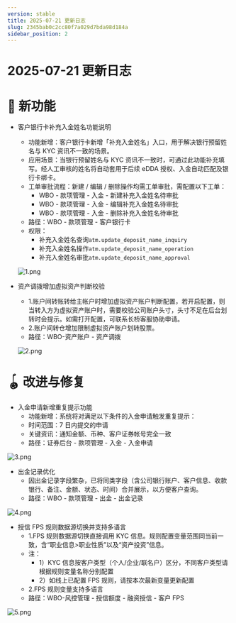 ```yaml
---
version: stable
title: 2025-07-21 更新日志
slug: 2345bab0c2cc80f7a029d7bda98d184a
sidebar_position: 2
---
```



# 2025-07-21 更新日志


# 🎉 新功能

- 客户银行卡补充入金姓名功能说明
    - 功能新增：客户银行卡新增「补充入金姓名」入口，用于解决银行预留姓名与 KYC 资讯不一致的场景。
    - 应用场景：当银行预留姓名与 KYC 资讯不一致时，可通过此功能补充填写。经人工审核的姓名将自动套用于后续 eDDA 授权、入金自动匹配及银行卡绑卡。
    - 工单审批流程：新建 / 编辑 / 删除操作均需工单审批，需配置以下工单：
        - WBO - 款项管理 - 入金 - 新建补充入金姓名待审批
        - WBO - 款项管理 - 入金 - 编辑补充入金姓名待审批
        - WBO - 款项管理 - 入金 - 删除补充入金姓名待审批
    - 路径：WBO - 款项管理 - 客户银行卡
    - 权限：
        - 补充入金姓名查询`atm.update_deposit_name_inquiry`
        - 补充入金姓名操作`atm.update_deposit_name_operation`
        - 补充入金姓名审批`atm.update_deposit_name_approval`

    ![1.png](/assets/532a367e95fb9f13935802be4802a69c.png)

- 资产调拨增加虚拟资产判断校验
    - 1.账户间转账转给主帐户时增加虚拟资产账户判断配置，若开启配置，则当转入方为虚拟资产账户时，需要校验公司账户头寸，头寸不足在后台划转时会提示。如需打开配置，可联系长桥客服协助申请。
    - 2.账户间转仓增加限制虚拟资产账户划转股票。
    - 路径：WBO-资产账户 - 资产调拨

    ![2.png](/assets/6dc635e7e8ce0583cccbd8679097c980.png)


# 🪀 改进与修复

- 入金申请新增重复提示功能
    - 功能新增：系统将对满足以下条件的入金申请触发重复提示：
    - 时间范围：7 日内提交的申请
    - 关键资讯：通知金额、币种、客户证券帐号完全一致
    - 路径：证券后台 - 款项管理 - 入金 - 入金申请

![3.png](/assets/64886661a5c5fc7c8714e4384d046cbe.png)

- 出金记录优化
    - 因出金记录字段繁杂，已将同类字段（含公司银行账户、客户信息、收款银行、备注、金额、状态、时间）合并展示，以方便客户查询。
    - 路径：WBO - 款项管理 - 出金 - 出金记录

![4.png](/assets/5ced31319e1a8970f5f11cebffa510ff.png)

- 授信 FPS 规则数据源切换并支持多语言
    - 1.FPS 规则数据源切换直接调用 KYC 信息。规则配置变量范围同当前一致，含“职业信息>职业性质”以及“资产投资”信息。
    - 注：
        - 1）KYC 信息按客户类型（个人/企业/联名户）区分，不同客户类型请根据规则变量名称分别配置
        - 2）如线上已配置 FPS 规则，请按本次最新变量更新配置
    - 2.FPS 规则变量支持多语言
    - 路径：WBO-风控管理 - 授信额度 - 融资授信 - 客户 FPS

![5.png](/assets/aace6646951fde3e920fa4bd7cd420f2.png)

